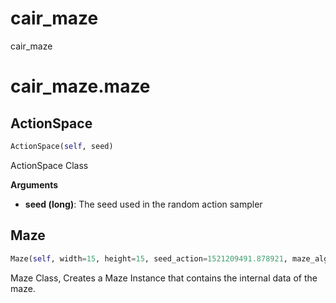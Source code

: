 <h1 id="cair_maze">cair_maze</h1>


cair_maze

<h1 id="cair_maze.maze">cair_maze.maze</h1>


<h2 id="cair_maze.maze.ActionSpace">ActionSpace</h2>

```python
ActionSpace(self, seed)
```

ActionSpace Class

__Arguments__

- __seed (long)__: The seed used in the random action sampler

<h2 id="cair_maze.maze.Maze">Maze</h2>

```python
Maze(self, width=15, height=15, seed_action=1521209491.878921, maze_algorithm='randomized_prim')
```

Maze Class, Creates a Maze Instance that contains the internal data of the maze.

